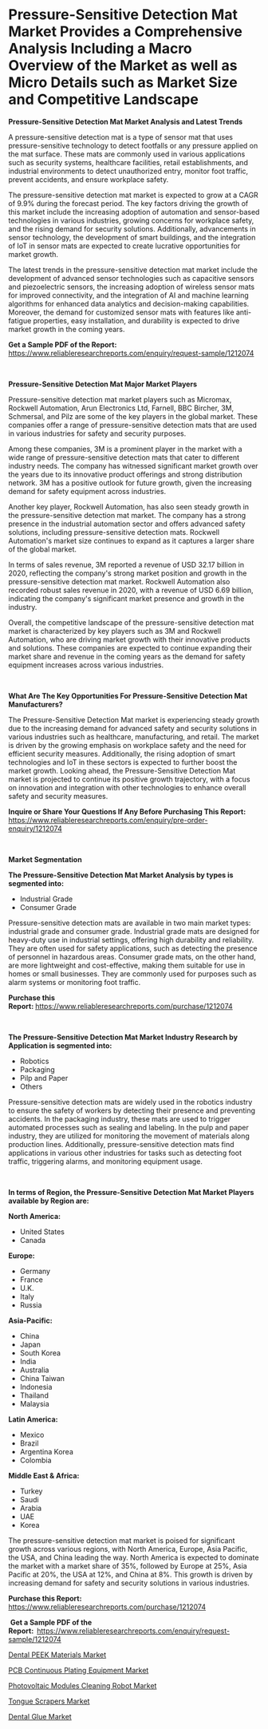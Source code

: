 <p><h1>Pressure-Sensitive Detection Mat Market Provides a Comprehensive Analysis Including a Macro Overview of the Market as well as Micro Details such as Market Size and Competitive Landscape</h1></p><p><strong>Pressure-Sensitive Detection Mat Market Analysis and Latest Trends</strong></p>
<p><p>A pressure-sensitive detection mat is a type of sensor mat that uses pressure-sensitive technology to detect footfalls or any pressure applied on the mat surface. These mats are commonly used in various applications such as security systems, healthcare facilities, retail establishments, and industrial environments to detect unauthorized entry, monitor foot traffic, prevent accidents, and ensure workplace safety.</p><p>The pressure-sensitive detection mat market is expected to grow at a CAGR of 9.9% during the forecast period. The key factors driving the growth of this market include the increasing adoption of automation and sensor-based technologies in various industries, growing concerns for workplace safety, and the rising demand for security solutions. Additionally, advancements in sensor technology, the development of smart buildings, and the integration of IoT in sensor mats are expected to create lucrative opportunities for market growth.</p><p>The latest trends in the pressure-sensitive detection mat market include the development of advanced sensor technologies such as capacitive sensors and piezoelectric sensors, the increasing adoption of wireless sensor mats for improved connectivity, and the integration of AI and machine learning algorithms for enhanced data analytics and decision-making capabilities. Moreover, the demand for customized sensor mats with features like anti-fatigue properties, easy installation, and durability is expected to drive market growth in the coming years.</p></p>
<p><strong>Get a Sample PDF of the Report:&nbsp;</strong> <a href="https://www.reliableresearchreports.com/enquiry/request-sample/1212074">https://www.reliableresearchreports.com/enquiry/request-sample/1212074</a></p>
<p>&nbsp;</p>
<p><strong>Pressure-Sensitive Detection Mat Major Market Players</strong></p>
<p><p>Pressure-sensitive detection mat market players such as Micromax, Rockwell Automation, Arun Electronics Ltd, Farnell, BBC Bircher, 3M, Schmersal, and Pilz are some of the key players in the global market. These companies offer a range of pressure-sensitive detection mats that are used in various industries for safety and security purposes.</p><p>Among these companies, 3M is a prominent player in the market with a wide range of pressure-sensitive detection mats that cater to different industry needs. The company has witnessed significant market growth over the years due to its innovative product offerings and strong distribution network. 3M has a positive outlook for future growth, given the increasing demand for safety equipment across industries.</p><p>Another key player, Rockwell Automation, has also seen steady growth in the pressure-sensitive detection mat market. The company has a strong presence in the industrial automation sector and offers advanced safety solutions, including pressure-sensitive detection mats. Rockwell Automation's market size continues to expand as it captures a larger share of the global market.</p><p>In terms of sales revenue, 3M reported a revenue of USD 32.17 billion in 2020, reflecting the company's strong market position and growth in the pressure-sensitive detection mat market. Rockwell Automation also recorded robust sales revenue in 2020, with a revenue of USD 6.69 billion, indicating the company's significant market presence and growth in the industry.</p><p>Overall, the competitive landscape of the pressure-sensitive detection mat market is characterized by key players such as 3M and Rockwell Automation, who are driving market growth with their innovative products and solutions. These companies are expected to continue expanding their market share and revenue in the coming years as the demand for safety equipment increases across various industries.</p></p>
<p>&nbsp;</p>
<p><strong>What Are The Key Opportunities For Pressure-Sensitive Detection Mat Manufacturers?</strong></p>
<p><p>The Pressure-Sensitive Detection Mat market is experiencing steady growth due to the increasing demand for advanced safety and security solutions in various industries such as healthcare, manufacturing, and retail. The market is driven by the growing emphasis on workplace safety and the need for efficient security measures. Additionally, the rising adoption of smart technologies and IoT in these sectors is expected to further boost the market growth. Looking ahead, the Pressure-Sensitive Detection Mat market is projected to continue its positive growth trajectory, with a focus on innovation and integration with other technologies to enhance overall safety and security measures.</p></p>
<p><strong>Inquire or Share Your Questions If Any Before Purchasing This Report:</strong> <a href="https://www.reliableresearchreports.com/enquiry/pre-order-enquiry/1212074">https://www.reliableresearchreports.com/enquiry/pre-order-enquiry/1212074</a></p>
<p>&nbsp;</p>
<p><strong>Market Segmentation</strong></p>
<p><strong>The Pressure-Sensitive Detection Mat Market Analysis by types is segmented into:</strong></p>
<p><ul><li>Industrial Grade</li><li>Consumer Grade</li></ul></p>
<p><p>Pressure-sensitive detection mats are available in two main market types: industrial grade and consumer grade. Industrial grade mats are designed for heavy-duty use in industrial settings, offering high durability and reliability. They are often used for safety applications, such as detecting the presence of personnel in hazardous areas. Consumer grade mats, on the other hand, are more lightweight and cost-effective, making them suitable for use in homes or small businesses. They are commonly used for purposes such as alarm systems or monitoring foot traffic.</p></p>
<p><strong>Purchase this Report:&nbsp;</strong><a href="https://www.reliableresearchreports.com/purchase/1212074">https://www.reliableresearchreports.com/purchase/1212074</a></p>
<p>&nbsp;</p>
<p><strong>The Pressure-Sensitive Detection Mat Market Industry Research by Application is segmented into:</strong></p>
<p><ul><li>Robotics</li><li>Packaging</li><li>Pilp and Paper</li><li>Others</li></ul></p>
<p><p>Pressure-sensitive detection mats are widely used in the robotics industry to ensure the safety of workers by detecting their presence and preventing accidents. In the packaging industry, these mats are used to trigger automated processes such as sealing and labeling. In the pulp and paper industry, they are utilized for monitoring the movement of materials along production lines. Additionally, pressure-sensitive detection mats find applications in various other industries for tasks such as detecting foot traffic, triggering alarms, and monitoring equipment usage.</p></p>
<p>&nbsp;</p>
<p><strong>In terms of Region, the Pressure-Sensitive Detection Mat Market Players available by Region are:</strong></p>
<p>
    <p> <strong> North America: </strong>
        <ul>
            <li>United States</li>
            <li>Canada</li>
        </ul>
        </p> 
    <p> <strong> Europe: </strong>
        <ul>
            <li>Germany</li>
            <li>France</li>
            <li>U.K.</li>
            <li>Italy</li>
            <li>Russia</li>
        </ul>
        </p> 
    <p> <strong> Asia-Pacific: </strong>
        <ul>
            <li>China</li>
            <li>Japan</li>
            <li>South Korea</li>
            <li>India</li>
            <li>Australia</li>
            <li>China Taiwan</li>
            <li>Indonesia</li>
            <li>Thailand</li>
            <li>Malaysia</li>
        </ul>
        </p> 
    <p> <strong> Latin America: </strong>
        <ul>
            <li>Mexico</li>
            <li>Brazil</li>
            <li>Argentina Korea</li>
            <li>Colombia</li>
        </ul>
        </p> 
    <p> <strong> Middle East & Africa: </strong>
        <ul>
            <li>Turkey</li>
            <li>Saudi</li>
            <li>Arabia</li>
            <li>UAE</li>
            <li>Korea</li>
        </ul>
    </p>
    </p>
<p><p>The pressure-sensitive detection mat market is poised for significant growth across various regions, with North America, Europe, Asia Pacific, the USA, and China leading the way. North America is expected to dominate the market with a market share of 35%, followed by Europe at 25%, Asia Pacific at 20%, the USA at 12%, and China at 8%. This growth is driven by increasing demand for safety and security solutions in various industries.</p></p>
<p><strong>Purchase this Report: </strong><a href="https://www.reliableresearchreports.com/purchase/1212074">https://www.reliableresearchreports.com/purchase/1212074</a></p>
<p>&nbsp;<strong>Get a Sample PDF of the Report:&nbsp;&nbsp;</strong><a href="https://www.reliableresearchreports.com/enquiry/request-sample/1212074">https://www.reliableresearchreports.com/enquiry/request-sample/1212074</a></p>
<p><strong></strong></p>
<p><p><a href="https://github.com/RichRobinson5/Market-Research-Report-List-3/blob/main/dental-peek-materials-market.md">Dental PEEK Materials Market</a></p><p><a href="https://issuu.com/reportprime-2/docs/pcb-continuous-plating-equipment-market-size-2030.">PCB Continuous Plating Equipment Market</a></p><p><a href="https://issuu.com/reportprime-2/docs/photovoltaic-modules-cleaning-robot-market-size-20">Photovoltaic Modules Cleaning Robot Market</a></p><p><a href="https://github.com/singletonthaxterkelliehr2df/Market-Research-Report-List-1/blob/main/tongue-scrapers-market.md">Tongue Scrapers Market</a></p><p><a href="https://github.com/kufem1/Market-Research-Report-List-1/blob/main/dental-glue-market.md">Dental Glue Market</a></p></p>